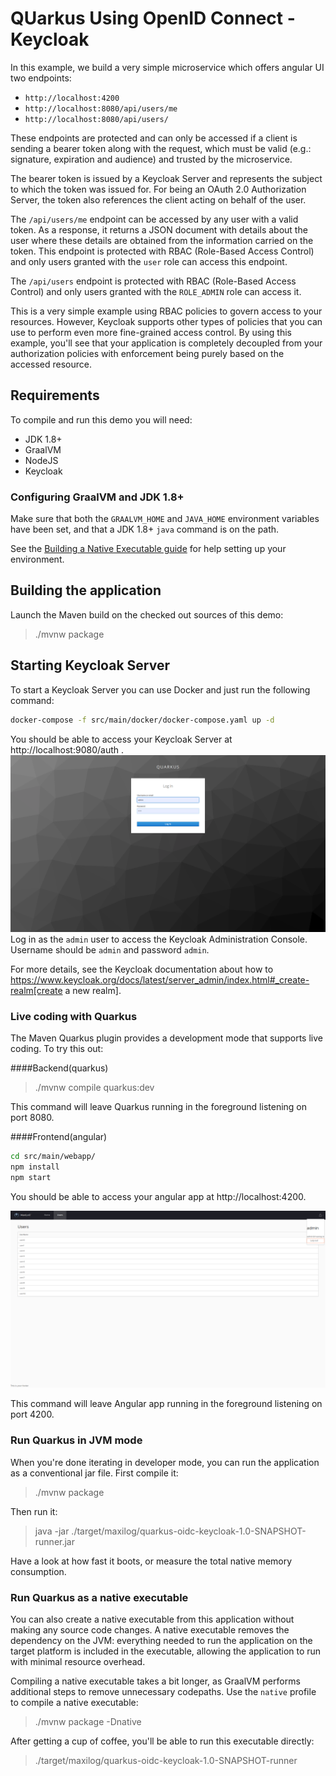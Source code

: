 # QUarkus Using OpenID Connect -Keycloak

In this example, we build a very simple microservice which offers angular UI two endpoints:
* `http://localhost:4200`
* `http://localhost:8080/api/users/me`
* `http://localhost:8080/api/users/`

These endpoints are protected and can only be accessed if a client is sending a bearer token along with the request, which must be valid (e.g.: signature, expiration and audience) and trusted by the microservice.


The bearer token is issued by a Keycloak Server and represents the subject to which the token was issued for.
For being an OAuth 2.0 Authorization Server, the token also references the client acting on behalf of the user.

The `/api/users/me` endpoint can be accessed by any user with a valid token.
As a response, it returns a JSON document with details about the user where these details are obtained from the information carried on the token.
This endpoint is protected with RBAC (Role-Based Access Control) and only users granted with the `user` role can access this endpoint.

The `/api/users` endpoint is protected with RBAC (Role-Based Access Control) and only users granted with the `ROLE_ADMIN` role can access it.

This is a very simple example using RBAC policies to govern access to your resources.
However, Keycloak supports other types of policies that you can use to perform even more fine-grained access control.
By using this example, you'll see that your application is completely decoupled from your authorization policies with enforcement being purely based on the accessed resource.

## Requirements

To compile and run this demo you will need:

- JDK 1.8+
- GraalVM
- NodeJS
- Keycloak

### Configuring GraalVM and JDK 1.8+

Make sure that both the `GRAALVM_HOME` and `JAVA_HOME` environment variables have
been set, and that a JDK 1.8+ `java` command is on the path.

See the [Building a Native Executable guide](https://quarkus.io/guides/building-native-image)
for help setting up your environment.


## Building the application

Launch the Maven build on the checked out sources of this demo:

> ./mvnw package

## Starting Keycloak Server

To start a Keycloak Server you can use Docker and just run the following command:

```bash
docker-compose -f src/main/docker/docker-compose.yaml up -d
```

You should be able to access your Keycloak Server at http://localhost:9080/auth .
![test](login.png)
Log in as the `admin` user to access the Keycloak Administration Console.
Username should be `admin` and password `admin`.

For more details, see the Keycloak documentation about how to https://www.keycloak.org/docs/latest/server_admin/index.html#_create-realm[create a new realm].

### Live coding with Quarkus

The Maven Quarkus plugin provides a development mode that supports
live coding. To try this out:

####Backend(quarkus)
> ./mvnw compile quarkus:dev

This command will leave Quarkus running in the foreground listening on port 8080.

####Frontend(angular)
```bash
cd src/main/webapp/
npm install
npm start
```
You should be able to access your angular app at http://localhost:4200.

![test](users.png)

This command will leave Angular app running in the foreground listening on port 4200.

### Run Quarkus in JVM mode

When you're done iterating in developer mode, you can run the application as a
conventional jar file. First compile it:

> ./mvnw package

Then run it:

> java -jar ./target/maxilog/quarkus-oidc-keycloak-1.0-SNAPSHOT-runner.jar

Have a look at how fast it boots, or measure the total native memory consumption.

### Run Quarkus as a native executable

You can also create a native executable from this application without making any
source code changes. A native executable removes the dependency on the JVM:
everything needed to run the application on the target platform is included in 
the executable, allowing the application to run with minimal resource overhead.

Compiling a native executable takes a bit longer, as GraalVM performs additional
steps to remove unnecessary codepaths. Use the  `native` profile to compile a
native executable:

> ./mvnw package -Dnative

After getting a cup of coffee, you'll be able to run this executable directly:

> ./target/maxilog/quarkus-oidc-keycloak-1.0-SNAPSHOT-runner